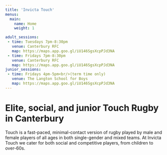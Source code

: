 ```yaml
---
title: 'Invicta Touch'
menus:
  main:
    name: Home
    weight: 1

adult_sessions:
 - time: Tuesdays 7pm-8:30pm
   venue: Canterbury RFC
   map: https://maps.app.goo.gl/iU146SgsXcpPJd3NA
 - time: Fridays 7pm-8:30pm
   venue: Canterbury RFC
   map: https://maps.app.goo.gl/iU146SgsXcpPJd3NA
junior_sessions:
 - time: Fridays 4pm-5pm<br/>(term time only)
   venue: The Langton School for Boys
   map: https://maps.app.goo.gl/iU146SgsXcpPJd3NA
---
```


# Elite, social, and junior Touch Rugby in Canterbury

Touch is a fast-paced, minimal-contact version of rugby played by male and female players of
all ages in both single-gender and mixed teams.
At Invicta Touch we cater for both social and competitive players, from children to
over-60s.

